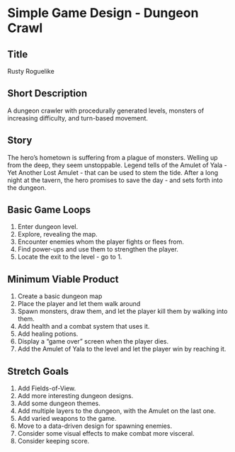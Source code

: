 # Simple Game Design - Dungeon Crawl

## Title 

Rusty Roguelike

## Short Description

A dungeon crawler with procedurally generated levels, monsters of increasing difficulty, and turn-based movement.

## Story

The hero’s hometown is suffering from a plague of monsters. Welling up from the deep, they seem unstoppable. Legend tells of the Amulet of Yala - Yet Another Lost Amulet - that can be used to stem the tide. After a long night at the tavern, the hero promises to save the day - and sets forth into the dungeon.

## Basic Game Loops

1. Enter dungeon level.
2. Explore, revealing the map.
3. Encounter enemies whom the player fights or flees from.
4. Find power-ups and use them to strengthen the player.
5. Locate the exit to the level - go to 1.

## Minimum Viable Product

1. Create a basic dungeon map
2. Place the player and let them walk around
3. Spawn monsters, draw them, and let the player kill them by walking into them.
4. Add health and a combat system that uses it.
5. Add healing potions.
6. Display a “game over” screen when the player dies.
7. Add the Amulet of Yala to the level and let the player win by reaching it.

## Stretch Goals

1. Add Fields-of-View.
2. Add more interesting dungeon designs.
3. Add some dungeon themes.
4. Add multiple layers to the dungeon, with the Amulet on the last one.
5. Add varied weapons to the game.
6. Move to a data-driven design for spawning enemies.
7. Consider some visual effects to make combat more visceral.
8. Consider keeping score.

